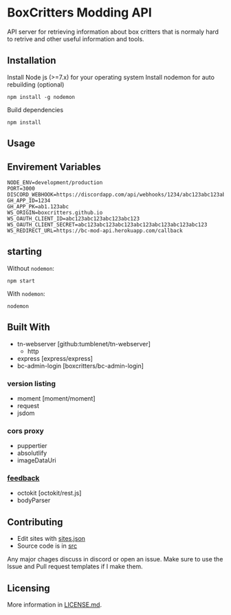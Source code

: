 # BoxCritters Modding API
API server for retrieving information about box critters that is normaly hard to retrive and other useful information and tools.
## Installation
Install Node js (>=7.x) for your operating system
Install nodemon for auto rebuilding (optional)
```
npm install -g nodemon
```
Build dependencies
```
npm install
```

## Usage
## Envirement Variables
```
NODE_ENV=development/production
PORT=3000
DISCORD_WEBHOOK=https://discordapp.com/api/webhooks/1234/abc123abc123abc123abc123
GH_APP_ID=1234
GH_APP_PK=ab1.123abc
WS_ORIGIN=boxcritters.github.io
WS_OAUTH_CLIENT_ID=abc123abc123abc123abc123
WS_OAUTH_CLIENT_SECRET=abc123abc123abc123abc123abc123abc123abc123
WS_REDIRECT_URL=https://bc-mod-api.herokuapp.com/callback
```
## starting
Without `nodemon`:
```
npm start
```
With `nodemon`:
```
nodemon
```
## Built With
* tn-webserver [github:tumblenet/tn-webserver]
    * http
* express [express/express]
* bc-admin-login [boxcritters/bc-admin-login]
### version listing
* moment [moment/moment]
* request
* jsdom

### cors proxy
* puppertier
* absolutlify
* imageDataUri
### [feedback](http;//boxcritters.github.io/feedback)
* octokit [octokit/rest.js]
* bodyParser
## Contributing
* Edit sites with [sites.json](data/sites.json)
* Source code is in [src](src/)

Any major chages discuss in discord or open an issue.
Make sure to use the Issue and Pull request templates if I make them.
## Licensing
More information in [LICENSE.md](LICENSE).
